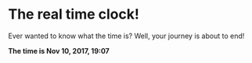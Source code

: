 # The real time clock!

Ever wanted to know what the time is? Well, your journey is about to end!

**The time is Nov 10, 2017, 19:07**